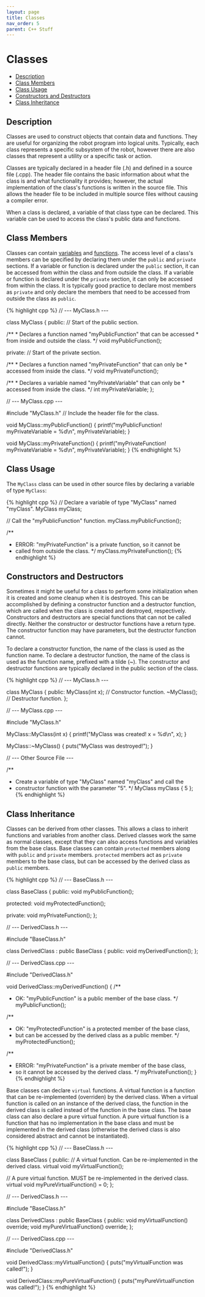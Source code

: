 ```yaml
---
layout: page
title: Classes
nav_order: 5
parent: C++ Stuff
---
```


# Classes

* [Description](#description)
* [Class Members](#class-members)
* [Class Usage](#class-usage)
* [Constructors and Destructors](#constructors-and-destructors)
* [Class Inheritance](#class-inheritance)

## Description

Classes are used to construct objects that contain data and functions. They are useful for organizing the robot program into logical units. Typically, each class represents a specific subsystem of the robot, however there are also classes that represent a utility or a specific task or action.

Classes are typically declared in a header file (.h) and defined in a source file (.cpp). The header file contains the basic information about what the class is and what functionality it provides; however, the actual implementation of the class's functions is written in the source file. This allows the header file to be included in multiple source files without causing a compiler error.

When a class is declared, a variable of that class type can be declared. This variable can be used to access the class's public data and functions.

## Class Members

Classes can contain [variables](/cpp_stuff/variables) and [functions](/cpp_stuff/functions). The access level of a class's members can be specified by declaring them under the `public` and `private` sections. If a variable or function is declared under the `public` section, it can be accessed from within the class and from outside the class. If a variable or function is declared under the `private` section, it can only be accessed from within the class. It is typically good practice to declare most members as `private` and only declare the members that need to be accessed from outside the class as `public`.

{% highlight cpp %}
// --- MyClass.h ---

class MyClass {
public: // Start of the public section.

  /**
    * Declares a function named "myPublicFunction" that can be accessed
    * from inside and outside the class.
    */
  void myPublicFunction();

private: // Start of the private section.

  /**
    * Declares a function named "myPrivateFunction" that can only be
    * accessed from inside the class.
    */
  void myPrivateFunction();

  /**
    * Declares a variable named "myPrivateVariable" that can only be
    * accessed from inside the class.
    */
  int myPrivateVariable;
};

// --- MyClass.cpp ---

#include "MyClass.h" // Include the header file for the class.

void MyClass::myPublicFunction() {
  printf("myPublicFunction! myPrivateVariable = %d\n", myPrivateVariable);
}

void MyClass::myPrivateFunction() {
  printf("myPrivateFunction! myPrivateVariable = %d\n", myPrivateVariable);
}
{% endhighlight %}

## Class Usage

The `MyClass` class can be used in other source files by declaring a variable of type `MyClass`:

{% highlight cpp %}
// Declare a variable of type "MyClass" named "myClass".
MyClass myClass;

// Call the "myPublicFunction" function.
myClass.myPublicFunction();

/**
 * ERROR: "myPrivateFunction" is a private function, so it cannot be
 * called from outside the class.
 */
myClass.myPrivateFunction();
{% endhighlight %}

## Constructors and Destructors

Sometimes it might be useful for a class to perform some initialization when it is created and some cleanup when it is destroyed. This can be accomplished by defining a constructor function and a destructor function, which are called when the class is created and destroyed, respectively. Constructors and destructors are special functions that can not be called directly. Neither the constructor or destructor functions have a return type. The constructor function may have parameters, but the destructor function cannot.

To declare a constructor function, the name of the class is used as the function name. To declare a destructor function, the name of the class is used as the function name, prefixed with a tilde (~). The constructor and destructor functions are typically declared in the public section of the class.

{% highlight cpp %}
// --- MyClass.h ---

class MyClass {
public:
  MyClass(int x); // Constructor function.
  ~MyClass(); // Destructor function.
};

// --- MyClass.cpp ---

#include "MyClass.h"

MyClass::MyClass(int x) {
  printf("MyClass was created! x = %d\n", x);
}

MyClass::~MyClass() {
  puts("MyClass was destroyed!");
}

// --- Other Source File ---

/**
 * Create a variable of type "MyClass" named "myClass" and call the
 * constructor function with the parameter "5".
 */
MyClass myClass { 5 };
{% endhighlight %}

## Class Inheritance

Classes can be derived from other classes. This allows a class to inherit functions and variables from another class. Derived classes work the same as normal classes, except that they can also access functions and variables from the base class. Base classes can contain `protected` members along with `public` and `private` members. `protected` members act as `private` members to the base class, but can be accessed by the derived class as `public` members.

{% highlight cpp %}
// --- BaseClass.h ---

class BaseClass {
public:
  void myPublicFunction();

protected:
  void myProtectedFunction();

private:
  void myPrivateFunction();
};

// --- DerivedClass.h ---

#include "BaseClass.h"

class DerivedClass : public BaseClass {
public:
  void myDerivedFunction();
};

// --- DerivedClass.cpp ---

#include "DerivedClass.h"

void DerivedClass::myDerivedFunction() {
  /**
   * OK: "myPublicFunction" is a public member of the base class.
   */
  myPublicFunction();

  /**
   * OK: "myProtectedFunction" is a protected member of the base class,
   * but can be accessed by the derived class as a public member.
   */
  myProtectedFunction();

  /**
   * ERROR: "myPrivateFunction" is a private member of the base class,
   * so it cannot be accessed by the derived class.
   */
  myPrivateFunction();
}
{% endhighlight %}

Base classes can declare `virtual` functions. A virtual function is a function that can be re-implemented (overriden) by the derived class. When a virtual function is called on an instance of the derived class, the function in the derived class is called instead of the function in the base class. The base class can also declare a pure virtual function. A pure virtual function is a function that has no implementation in the base class and must be implemented in the derived class (otherwise the derived class is also considered abstract and cannot be instantiated).

{% highlight cpp %}
// --- BaseClass.h ---

class BaseClass {
public:
  // A virtual function. Can be re-implemented in the derived class.
  virtual void myVirtualFunction();

  // A pure virtual function. MUST be re-implemented in the derived class.
  virtual void myPureVirtualFunction() = 0;
};

// --- DerivedClass.h ---

#include "BaseClass.h"

class DerivedClass : public BaseClass {
public:
  void myVirtualFunction() override;
  void myPureVirtualFunction() override;
};

// --- DerivedClass.cpp ---

#include "DerivedClass.h"

void DerivedClass::myVirtualFunction() {
  puts("myVirtualFunction was called!");
}

void DerivedClass::myPureVirtualFunction() {
  puts("myPureVirtualFunction was called!");
}
{% endhighlight %}
